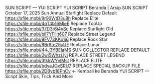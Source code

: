 SUN SCRIPT — YUI SCRIPT
YUI SCRIPT
Beranda
|
Arsip
SUN SCRIPT
October 17, 2025
Sun Annual Starlight
Replace Default
https://sfile.mobi/9r96WtD3u8h
Replace Elite
https://sfile.mobi/4qT4b16MjeE
Replace TopUp
https://sfile.mobi/37D3r6i4vSc
Replace Starlight Old
https://sfile.mobi/bll7YFHt607
Replace Street Legend
https://sfile.mobi/9FV73KKo1i6
Replace Rock Star
https://sfile.mobi/8Br6te26xUE
Replace Lunar
https://sfile.mobi/44J3YBElaMS
SUN COLLECTOR
REPLACE DEFAULT
https://sfile.mobi/2wi5WhzLlyi
REPLACE STREET LEGEND
https://sfile.mobi/3tkkWYvlMst
REPLACE ELITE
https://sfile.mobi/bdyaJOxSRU7
REPLACE SPECIAL
BACKUP FILE
https://sfile.mobi/2DByb18PnCv
← Kembali ke Beranda
YUI SCRIPT — Script Skin, Tips, Trick And More